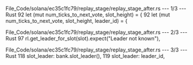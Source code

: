File_Code/solana/ec35c1fc79/replay_stage/replay_stage_after.rs --- 1/3 --- Rust
92         let (mut num_ticks_to_next_vote, slot_height) = {                                                                                                 92         let (mut num_ticks_to_next_vote, slot_height, leader_id) = {

File_Code/solana/ec35c1fc79/replay_stage/replay_stage_after.rs --- 2/3 --- Rust
                                                                                                                                                             97                 rl.get_leader_for_slot(slot).expect("Leader not known"),

File_Code/solana/ec35c1fc79/replay_stage/replay_stage_after.rs --- 3/3 --- Rust
118                 slot_leader: bank.slot_leader(),                                                                                                         119                 slot_leader: leader_id,

